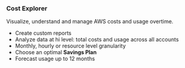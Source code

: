 ### Cost Explorer
Visualize, understand and manage AWS costs and usage overtime.
* Create custom reports
* Analyze data at hi level: total costs and usage across all accounts
* Monthly, hourly or resource level granularity
* Choose an optimal **Savings Plan**
* Forecast usage up to 12 months
